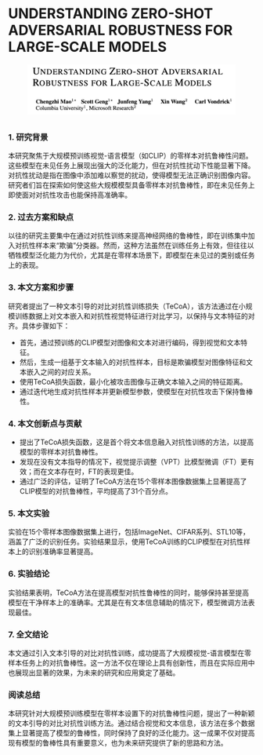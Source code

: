 # UNDERSTANDING ZERO-SHOT ADVERSARIAL ROBUSTNESS FOR LARGE-SCALE MODELS

<figure><img src="../.gitbook/assets/image (4) (1) (1) (1) (1) (1) (1) (1) (1) (1) (1) (1) (1) (1).png" alt=""><figcaption></figcaption></figure>

##

### 1. 研究背景

本研究聚焦于大规模预训练视觉-语言模型（如CLIP）的零样本对抗鲁棒性问题。这些模型在未见任务上展现出强大的泛化能力，但在对抗性扰动下性能显著下降。对抗性扰动是指在图像中添加难以察觉的扰动，使得模型无法正确识别图像内容。研究者们旨在探索如何使这些大规模模型具备零样本对抗鲁棒性，即在未见任务上即使面对对抗性攻击也能保持高准确率。

### 2. 过去方案和缺点

以往的研究主要集中在通过对抗性训练来提高神经网络的鲁棒性，即在训练集中加入对抗性样本来“欺骗”分类器。然而，这种方法虽然在训练任务上有效，但往往以牺牲模型泛化能力为代价，尤其是在零样本场景下，即模型在未见过的类别或任务上的表现。

### 3. 本文方案和步骤

研究者提出了一种文本引导的对比对抗性训练损失（TeCoA），该方法通过在小规模训练数据上对文本嵌入和对抗性视觉特征进行对比学习，以保持与文本特征的对齐。具体步骤如下：

* 首先，通过预训练的CLIP模型对图像和文本对进行编码，得到视觉和文本特征。
* 然后，生成一组基于文本输入的对抗性样本，目标是欺骗模型对图像特征和文本嵌入之间的对应关系。
* 使用TeCoA损失函数，最小化被攻击图像与正确文本输入之间的特征距离。
* 通过迭代地生成对抗性样本并更新模型参数，使模型在对抗性攻击下保持鲁棒性。

### 4. 本文创新点与贡献

* 提出了TeCoA损失函数，这是首个将文本信息融入对抗性训练的方法，以提高模型的零样本对抗鲁棒性。
* 发现在没有文本指导的情况下，视觉提示调整（VPT）比模型微调（FT）更有效；而在文本存在时，FT的表现更佳。
* 通过广泛的评估，证明了TeCoA方法在15个零样本图像数据集上显著提高了CLIP模型的对抗鲁棒性，平均提高了31个百分点。

### 5. 本文实验

实验在15个零样本图像数据集上进行，包括ImageNet、CIFAR系列、STL10等，涵盖了广泛的识别任务。实验结果显示，使用TeCoA训练的CLIP模型在对抗性样本上的识别准确率显著提高。

### 6. 实验结论

实验结果表明，TeCoA方法在提高模型对抗性鲁棒性的同时，能够保持甚至提高模型在干净样本上的准确率。尤其是在有文本信息辅助的情况下，模型微调方法表现最佳。

### 7. 全文结论

本文通过引入文本引导的对比对抗性训练，成功提高了大规模视觉-语言模型在零样本任务上的对抗鲁棒性。这一方法不仅在理论上具有创新性，而且在实际应用中也展现出显著的效果，为未来的研究和应用奠定了基础。

### 阅读总结

本研究针对大规模预训练模型在零样本设置下的对抗鲁棒性问题，提出了一种新颖的文本引导的对比对抗性训练方法。通过结合视觉和文本信息，该方法在多个数据集上显著提高了模型的鲁棒性，同时保持了良好的泛化能力。这一成果不仅对提高现有模型的鲁棒性具有重要意义，也为未来研究提供了新的思路和方法。
